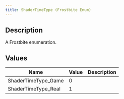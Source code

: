 ```yaml
---
title: ShaderTimeType (Frostbite Enum)
---
```

## Description

A Frostbite enumeration.

## Values

| Name                 | Value | Description |
| -------------------- | ----- | ----------- |
| ShaderTimeType\_Game | 0     |             |
| ShaderTimeType\_Real | 1     |             |
